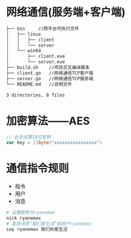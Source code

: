 # 网络通信(服务端+客户端)

``` sh
├── bin		//跨平台可执行文件
│   ├── linux
│   │   ├── client
│   │   └── server
│   └── win64
│       ├── client.exe
│       └── server.exe
├── build.sh	//项目交叉编译脚本
├── client.go	//网络通信TCP客户端
├── server.go	//网络通信TCP服务端
└── README.md	//说明文件

3 directories, 8 files
```

# 加密算法——AES
``` go
// 此处设置16位密钥
var key = []byte("xxxxxxxxxxxxxxxx")
```

# 通信指令规则
- 指令
- 用户
- 消息
``` sh
# 设置昵称为ryanemax
nick ryanemax
# 发送消息“我们爱生活”给用户ryanemax
say ryanemax 我们热爱生活
```
